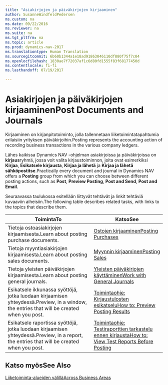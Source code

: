 ```yaml
---
title: "Asiakirjojen ja päiväkirjojen kirjaaminen"
author: SusanneWindfeldPedersen
ms.custom: na
ms.date: 09/22/2016
ms.reviewer: na
ms.suite: na
ms.tgt_pltfrm: na
ms.topic: article
ms.prod: dynamics-nav-2017
ms.translationtype: Human Translation
ms.sourcegitcommit: 6b60b1344a1e18ad91863046110df880f75f7c04
ms.openlocfilehash: 1830ae7f72037af1c6d80fd1555f83f68177450d
ms.contentlocale: fi-fi
ms.lasthandoff: 07/19/2017

---
```

    
# <a name="post-documents-and-journals"></a><span data-ttu-id="38211-102">Asiakirjojen ja päiväkirjojen kirjaaminen</span><span class="sxs-lookup"><span data-stu-id="38211-102">Post Documents and Journals</span></span>
<span data-ttu-id="38211-103">Kirjaaminen on kirjanpitotoiminto, jolla tallennetaan liiketoimintatapahtumia erilaisiin yrityksen päiväkirjoihin.</span><span class="sxs-lookup"><span data-stu-id="38211-103">Posting represents the accounting action of recording business transactions in the various company ledgers.</span></span>

<span data-ttu-id="38211-104">Lähes kaikissa Dynamics NAV -ohjelman asiakirjoissa ja päiväkirjoissa on **kirjaus**ryhmä, jossa voit valita kirjaustoiminnon, joita ovat esimerkiksi **Kirjaa**, **Esikatsele kirjausta**, **Kirjaa ja lähetä** ja **Kirjaa ja lähetä sähköpostitse**.</span><span class="sxs-lookup"><span data-stu-id="38211-104">Practically every document and journal in Dynamics NAV offers a **Posting** group from which you can choose between different posting actions, such as **Post**, **Preview Posting**, **Post and Send**, **Post and Email**.</span></span>

<span data-ttu-id="38211-105">Seuraavassa taulukossa esitellään liittyvät tehtävät ja linkit tehtäviä kuvaaviin aiheisiin.</span><span class="sxs-lookup"><span data-stu-id="38211-105">The following table describes related tasks, with links to the topics that describe them.</span></span>

|<span data-ttu-id="38211-106">Toiminta</span><span class="sxs-lookup"><span data-stu-id="38211-106">To</span></span>   |<span data-ttu-id="38211-107">Katso</span><span class="sxs-lookup"><span data-stu-id="38211-107">See</span></span>   |
|-----|------| 
|<span data-ttu-id="38211-108">Tietoja ostoasiakirjojen kirjaamisesta.</span><span class="sxs-lookup"><span data-stu-id="38211-108">Learn about posting purchase documents.</span></span>|[<span data-ttu-id="38211-109">Ostojen kirjaaminen</span><span class="sxs-lookup"><span data-stu-id="38211-109">Posting Purchases</span></span>](ui-post-purchases.md)| 
|<span data-ttu-id="38211-110">Tietoja myyntiasiakirjojen kirjaamisesta.</span><span class="sxs-lookup"><span data-stu-id="38211-110">Learn about posting sales documents.</span></span>|[<span data-ttu-id="38211-111">Myynnin kirjaaminen</span><span class="sxs-lookup"><span data-stu-id="38211-111">Posting Sales</span></span>](ui-post-sales.md)|
|<span data-ttu-id="38211-112">Tietoja yleisten päiväkirjojen kirjaamisesta.</span><span class="sxs-lookup"><span data-stu-id="38211-112">Learn about posting general journals.</span></span>|[<span data-ttu-id="38211-113">Yleisten päiväkirjojen käyttäminen</span><span class="sxs-lookup"><span data-stu-id="38211-113">Work with General Journals</span></span>](ui-work-general-journals.md)|
|<span data-ttu-id="38211-114">Esikatsele ikkunassa syöttöjä, jotka luodaan kirjaamisen yhteydessä.</span><span class="sxs-lookup"><span data-stu-id="38211-114">Preview, in a window, the entries that will be created when you post.</span></span>|[<span data-ttu-id="38211-115">Toimintaohje: Kirjaustulosten esikatselu</span><span class="sxs-lookup"><span data-stu-id="38211-115">How to: Preview Posting Results</span></span>](ui-how-preview-post-results.md)|
|<span data-ttu-id="38211-116">Esikatsele raportissa syöttöjä, jotka luodaan kirjaamisen yhteydessä.</span><span class="sxs-lookup"><span data-stu-id="38211-116">Preview, in a report, the entries that will be created when you post.</span></span>|[<span data-ttu-id="38211-117">Toimintaohje: Testiraporttien tarkastelu ennen kirjausta</span><span class="sxs-lookup"><span data-stu-id="38211-117">How to: View Test Reports Before Posting</span></span>](ui-how-view-test-reports-posting.md)|

## <a name="see-also"></a><span data-ttu-id="38211-118">Katso myös</span><span class="sxs-lookup"><span data-stu-id="38211-118">See Also</span></span>
[<span data-ttu-id="38211-119">Liiketoiminta-alueiden välillä</span><span class="sxs-lookup"><span data-stu-id="38211-119">Across Business Areas</span></span>](ui-across-business-areas.md)

